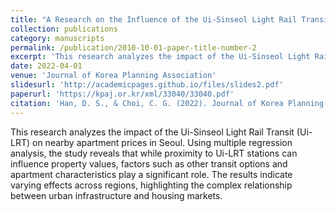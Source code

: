 ```yaml
---
title: "A Research on the Influence of the Ui-Sinseol Light Rail Transit on Housing Price : Focusing on the Apartments near the Ui-Sinseol Light Rail Transit"
collection: publications
category: manuscripts
permalink: /publication/2010-10-01-paper-title-number-2
excerpt: 'This research analyzes the impact of the Ui-Sinseol Light Rail Transit (Ui-LRT) on nearby apartment prices in Seoul. Using multiple regression analysis, the study reveals that while proximity to Ui-LRT stations can influence property values, factors such as other transit options and apartment characteristics play a significant role. The results indicate varying effects across regions, highlighting the complex relationship between urban infrastructure and housing markets.'
date: 2022-04-01
venue: 'Journal of Korea Planning Association'
slidesurl: 'http://academicpages.github.io/files/slides2.pdf'
paperurl: 'https://kpaj.or.kr/xml/33040/33040.pdf'
citation: 'Han, D. S., & Choi, C. G. (2022). Journal of Korea Planning Association, 57(2), 108-126. 한다솜, & 최창규. (2022). 우이신설경전철이 주택가격에 미치는 영향에관한 연구”. 국토계획, 57(2).'
---
```


This research analyzes the impact of the Ui-Sinseol Light Rail Transit (Ui-LRT) on nearby apartment prices in Seoul. Using multiple regression analysis, the study reveals that while proximity to Ui-LRT stations can influence property values, factors such as other transit options and apartment characteristics play a significant role. The results indicate varying effects across regions, highlighting the complex relationship between urban infrastructure and housing markets.
